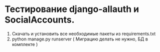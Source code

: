 # Тестирование django-allauth и SocialAccounts.

1. Скачать и установить все необходимые пакеты из requirements.txt
2. python manage.py runserver ( Миграцию делать не нужно, БД в комплекте )
